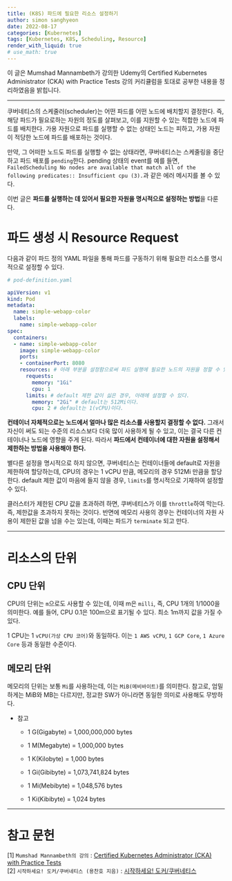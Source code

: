 ```yaml
---
title: (K8S) 파드에 필요한 리소스 설정하기
author: simon sanghyeon
date: 2022-08-17
categories: [Kubernetes]
tags: [Kubernetes, K8S, Scheduling, Resource]
render_with_liquid: true
# use_math: true
---
```

이 글은 Mumshad Mannambeth가 강의한 Udemy의 Certified Kubernetes Administrator (CKA) with Practice Tests 강의 커리큘럼을 토대로 공부한 내용을 정리하였음을 밝힙니다.

---

쿠버네티스의 스케줄러(scheduler)는 어떤 파드를 어떤 노드에 배치할지 결정한다. 즉, 해당 파드가 필요로하는 자원의 정도를 살펴보고, 이를 지원할 수 있는 적합한 노드에 파드를 배치한다.
가용 자원으로 파드를 실행할 수 없는 상태인 노드는 피하고, 가용 자원이 적당한 노드에 파드를 배포하는 것이다.

만약, 그 어떠한 노드도 파드를 실행할 수 없는 상태라면, 쿠버네티스는 스케줄링을 중단하고 파드 배포를 `pending`한다.
pending 상태의 event를 예를 들면, `FailedScheduling No nodes are available that match all of the following predicates:: Insufficient cpu (3).`과 같은 에러 메시지를 볼 수 있다.

이번 글은 **파드를 실행하는 데 있어서 필요한 자원을 명시적으로 설정하는 방법**을 다룬다.

# 파드 생성 시 Resource Request

다음과 같이 파드 정의 YAML 파일을 통해 파드를 구동하기 위해 필요한 리소스를 명시적으로 설정할 수 있다.

```yaml
# pod-definition.yaml

apiVersion: v1
kind: Pod
metadata:
  name: simple-webapp-color
  labels:
    name: simple-webapp-color
spec:
  containers:
  - name: simple-webapp-color
    image: simple-webapp-color
    ports:
    - containerPort: 8080
    resources: # 아래 부분을 설정함으로써 파드 실행에 필요한 노드의 자원을 정할 수 있다.
      requests:
        memory: "1Gi"
        cpu: 1
      limits: # default 제한 값이 싫은 경우, 아래에 설정할 수 있다.
        memory: "2Gi" # default는 512Mi이다.
        cpu: 2 # default는 1(vCPU)이다.
```

**컨테이너 자체적으로는 노드에서 얼마나 많은 리소스를 사용할지 결정할 수 없다.**
그래서 자신이 써도 되는 수준의 리소스보다 더욱 많이 사용하게 될 수 있고, 이는 결국 다른 컨테이너나 노드에 영향을 주게 된다.
따라서 **파드에서 컨테이너에 대한 자원을 설정해서 제한하는 방법을 사용해야 한다.**

별다른 설정을 명시적으로 하지 않으면, 쿠버네티스는 컨테이너들에 default로 자원을 제한하여 할당하는데, CPU의 경우는 1 vCPU 만큼, 메모리의 경우 512Mi 만큼을 할당한다.
default 제한 값이 마음에 들지 않을 경우, `limits`를 명시적으로 기재하여 설정할 수 있다.

클러스터가 제한된 CPU 값을 초과하려 하면, 쿠버네티스가 이를 `throttle`하여 막는다. 즉, 제한값을 초과하지 못하는 것이다. 반면에 메모리 사용의 경우는 컨테이너의 자원 사용이 제한된 값을 넘을 수는 있는데, 이때는 파드가 `terminate` 되고 만다.

---

# 리소스의 단위
## CPU 단위
CPU의 단위는 `m`으로도 사용할 수 있는데, 이때 m은 `milli`, 즉, CPU 1개의 1/1000을 의미한다. 예를 들어, CPU 0.1은 100m으로 표기될 수 있다. 최소 1m까지 값을 가질 수 있다.

1 CPU는 1 `vCPU(가상 CPU 코어)`와 동일하다. 이는 `1 AWS vCPU`, `1 GCP Core`, `1 Azure Core` 등과 동일한 수준이다.

## 메모리 단위
메모리의 단위는 보통 `Mi`를 사용하는데, 이는 `MiB(메비바이트)`를 의미한다. 참고로, 엄밀하게는 MiB와 MB는 다르지만, 정교한 SW가 아니라면 동일한 의미로 사용해도 무방하다.

- 참고
  - 1 G(Gigabyte) = 1,000,000,000 bytes
  - 1 M(Megabyte) = 1,000,000 bytes
  - 1 K(Kilobyte) = 1,000 bytes

  - 1 Gi(Gibibyte) = 1,073,741,824 bytes
  - 1 Mi(Mebibyte) = 1,048,576 bytes
  - 1 Ki(Kibibyte) = 1,024 bytes


---

# 참고 문헌

[1] `Mumshad Mannambeth의 강의` : [Certified Kubernetes Administrator (CKA) with Practice Tests](https://www.udemy.com/course/certified-kubernetes-administrator-with-practice-tests/)<br>
[2] `시작하세요! 도커/쿠버네티스 (용찬호 지음)` : [시작하세요! 도커/쿠버네티스](http://www.yes24.com/Product/Goods/84927385)<br>
